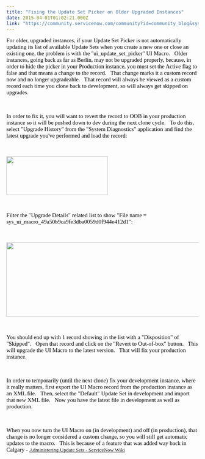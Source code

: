 ```yaml
---
title: "Fixing the Update Set Picker on Older Upgraded Instances"
date: 2015-04-01T01:02:21.000Z
link: "https://community.servicenow.com/community?id=community_blog&sys_id=ba9caee1dbd0dbc01dcaf3231f9619d0"
---
```

<p dir="ltr"><span style="font-size: 15px; font-family: Calibri; color: #000000;">For older, upgraded instances, if your Update Set Picker is not automatically updating its list of available Update Sets when you create a new one or close an existing one, the problem is with the "ui_update_set_picker" UI Macro.   Older instances, going back as far as Berlin, may not be upgraded properly, because, in order to hide the picker in your Production instance, you must set the Active flag to false and that means a change to the record.   That change marks it a custom record now and no longer upgradeable.   That record will always be viewed as a custom record each time you clone back to development, so will always get skipped on upgrades.</span></p><p><span><span><br/></span></span></p><p dir="ltr"><span style="font-size: 15px; font-family: Calibri; color: #000000;">In order to fix it, you will want to revert the record to OOB in your production instance so it will be pushed down to dev during the next clone cycle.   To do this, select "Upgrade History" from the "System Diagnostics" application and find the latest upgrade you've performed and load the record:</span></p><p><span><span><br/></span></span></p><p dir="ltr"><span style="font-size: 15px; font-family: Calibri; color: #000000;"><img class="jiveImage" height="101px;" src="https://lh6.googleusercontent.com/rOF3KV7WwVB6ZJ9Kz2NLkrEJ8j7xPQg4eRMTet45p4fU75nZOt_LrQ8-VMi-TFCd_hrMAicEp3I0dNtIvMCSIqJ873GA9Gufq5bKN6guAPp9ZNMOCdrU9crPpCDtybrruSEJ63g" style="border-style: none;" width="266px;"/></span></p><p><span><span><br/></span></span></p><p dir="ltr"><span style="font-size: 15px; font-family: Calibri; color: #000000;">Filter the "Upgrade Details" related list to show "File name = sys_ui_macro_49a50b9ca9fe3dba0059d0f944e412d1":</span></p><p dir="ltr"><span style="font-size: 15px; font-family: Calibri; color: #000000;"><br/></span></p><p dir="ltr"><span style="font-size: 15px; font-family: Calibri; color: #000000;"><img class="jiveImage" height="195px;" src="https://lh4.googleusercontent.com/t5DGlwrP3QjJFnpZVahJESpLkHdp3Axina306m06U-WLnEYP1R4XuRpDiod1uqIJU176BUsk6ACqzXfDJFTEo3YoZo24HN9CRtYq9c3WCeehIGNBh2OkwTBawRp1EA4nNeaP8q8" style="border-style: none;" width="869px;"/></span></p><p><span><span><br/></span></span></p><p dir="ltr"><span style="font-size: 15px; font-family: Calibri; color: #000000;">You should end up with 1 record showing in the list with a "Disposition" of "Skipped".   Open that record and click on the "Revert to Out-of-box" button.   This will upgrade the UI Macro to the latest version.   That will fix your production instance.</span></p><p><span><span><br/></span></span></p><p dir="ltr"><span style="font-size: 15px; font-family: Calibri; color: #000000;">In order to temporarily <span style="color: #000000; font-family: Calibri; font-size: 15px;">(until the next clone) </span>fix your development instance, where it really matters, first export the UI Macro record from the production instance as an XML file.   Then, select the "Default" Update Set in development and import that new XML file.   Now you have the latest file in development as well as production.</span></p><p><span><span><br/></span></span></p><p dir="ltr"><span style="font-size: 15px; font-family: Calibri; color: #000000;">When you now turn the UI Macro on (in development) and off (in production), that change is no longer considered a custom change, so you will still get automatic updates to the macro.   This is because of a feature that was added way back in Calgary - <a href="http://wiki.servicenow.com/index.php?title=Administering_Update_Sets#Excluding_Fields_from_Updates" style="font-size: 13.3333330154419px;" title="http://wiki.servicenow.com/index.php?title=Administering_Update_Sets#Excluding_Fields_from_Updates">Administering Update Sets - ServiceNow Wiki</a></span></p>